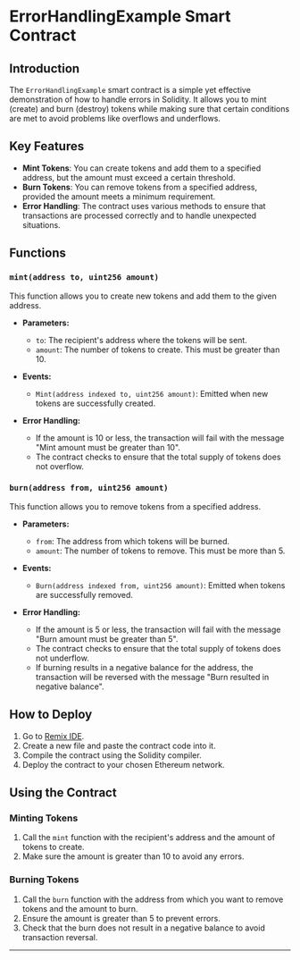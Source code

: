 # ErrorHandlingExample Smart Contract

## Introduction

The `ErrorHandlingExample` smart contract is a simple yet effective demonstration of how to handle errors in Solidity. It allows you to mint (create) and burn (destroy) tokens while making sure that certain conditions are met to avoid problems like overflows and underflows.

## Key Features

- **Mint Tokens**: You can create tokens and add them to a specified address, but the amount must exceed a certain threshold.
- **Burn Tokens**: You can remove tokens from a specified address, provided the amount meets a minimum requirement.
- **Error Handling**: The contract uses various methods to ensure that transactions are processed correctly and to handle unexpected situations.

## Functions

### `mint(address to, uint256 amount)`

This function allows you to create new tokens and add them to the given address.

- **Parameters:**
  - `to`: The recipient's address where the tokens will be sent.
  - `amount`: The number of tokens to create. This must be greater than 10.

- **Events:**
  - `Mint(address indexed to, uint256 amount)`: Emitted when new tokens are successfully created.

- **Error Handling:**
  - If the amount is 10 or less, the transaction will fail with the message "Mint amount must be greater than 10".
  - The contract checks to ensure that the total supply of tokens does not overflow.

### `burn(address from, uint256 amount)`

This function allows you to remove tokens from a specified address.

- **Parameters:**
  - `from`: The address from which tokens will be burned.
  - `amount`: The number of tokens to remove. This must be more than 5.

- **Events:**
  - `Burn(address indexed from, uint256 amount)`: Emitted when tokens are successfully removed.

- **Error Handling:**
  - If the amount is 5 or less, the transaction will fail with the message "Burn amount must be greater than 5".
  - The contract checks to ensure that the total supply of tokens does not underflow.
  - If burning results in a negative balance for the address, the transaction will be reversed with the message "Burn resulted in negative balance".

## How to Deploy

1. Go to [Remix IDE](https://remix.ethereum.org/).
2. Create a new file and paste the contract code into it.
3. Compile the contract using the Solidity compiler.
4. Deploy the contract to your chosen Ethereum network.

## Using the Contract

### Minting Tokens

1. Call the `mint` function with the recipient's address and the amount of tokens to create.
2. Make sure the amount is greater than 10 to avoid any errors.

### Burning Tokens

1. Call the `burn` function with the address from which you want to remove tokens and the amount to burn.
2. Ensure the amount is greater than 5 to prevent errors.
3. Check that the burn does not result in a negative balance to avoid transaction reversal.


---
